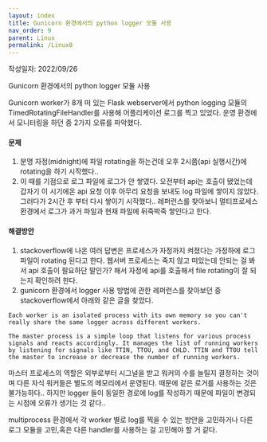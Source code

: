 ```yaml
---
layout: index
title: Gunicorn 환경에서의 python logger 모듈 사용
nav_order: 9
parent: Linux
permalink: /Linux8
---
```


작성일자: 2022/09/26

Gunicorn 환경에서의 python logger 모듈 사용



Gunicorn worker가 8개 떠 있는 Flask webserver에서 python logging 모듈의 TimedRotatingFileHandler를 사용해 어플리케이션 로그를 찍고 있었다. 운영 환경에서 모니터링을 하던 중 2가지 오류를 파악했다.



#### 문제

1. 분명 자정(midnight)에 파일 rotating을 하는건데 오후 2시쯤(api 실행시간)에 rotating을 하기 시작했다.. 
2. 이 때를 기점으로 로그 파일에 로그가 안 쌓였다. 오전부터 api는 호출이 됐었는데 갑자기 이 시기에온 api 요청 이후 아무리 요청을 보내도 log 파일에 쌓이지 않았다. 그러다가 2시간 후 부터 다시 쌓이기 시작했다.. 레퍼런스를 찾아보니 멀티프로세스 환경에서 로그가 과거 파일과 현재 파일에 뒤죽박죽 쌓인다고 한다.



#### 해결방안

1. stackoverflow에 나온 여러 답변은 프로세스가 자정까지 켜졌다는 가정하에 로그 파일이 rotating 된다고 한다. 웹서버 프로세스는 죽지 않고 떠있는데 안되는 걸 봐서 api 호출이 필요하단 말인가? 해서 자정에 api를 호출해서 file rotating이 잘 되는지 확인하려 한다.
2. gunicorn 환경에서 logger 사용 방법에 관한 레퍼런스를 찾아보던 중 stackoverflow에서 아래와 같은 글을 찾았다.

```
Each worker is an isolated process with its own memory so you can't really share the same logger across different workers.

The master process is a simple loop that listens for various process signals and reacts accordingly. It manages the list of running workers by listening for signals like TTIN, TTOU, and CHLD. TTIN and TTOU tell the master to increase or decrease the number of running workers.
```

마스터 프로세스의 역할은 외부로부터 시그널을 받고 워커의 수를 늘릴지 결정하는 것이며 다른 자식 워커들은 별도의 메모리에서 운영된다. 때문에 같은 로거를 사용하는 것은 불가능하다.. 하지만 logger 들이 동일한 경로에 log를 작성하기 때문에 파일이 변경되는 시점에 오류가 생기는 것 같다..

multiprocess 환경에서 각 worker 별로 log를 찍을 수 있는 방안을 고민하거나 다른 로그 모듈을 고민,혹은 다른 handler를 사용하는 걸 고민해야 할 거 같다.